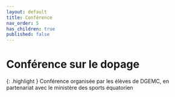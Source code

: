 ```yaml
---
layout: default
title: Conférence
nav_order: 5
has_children: true
published: false
---
```


# Conférence sur le dopage

{: .highlight }
Conférence organisée par les élèves de DGEMC, en partenariat avec le ministère des sports équatorien